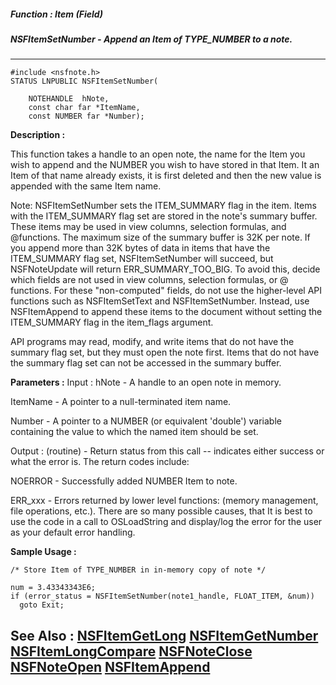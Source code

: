 ##### Function : Item (Field)
##### NSFItemSetNumber - Append an Item of TYPE_NUMBER to a note.
---
```
#include <nsfnote.h>
STATUS LNPUBLIC NSFItemSetNumber(

	NOTEHANDLE  hNote,
	const char far *ItemName,
	const NUMBER far *Number);
```
**Description :**

This function takes a handle to an open note, the name for the Item you wish to 
append and the NUMBER you wish to have stored in that Item.  It an Item of that 
name already exists, it is first deleted and then the new value is appended 
with the same Item name. 

Note: NSFItemSetNumber sets the ITEM_SUMMARY flag in the item.  Items with the 
ITEM_SUMMARY flag set are stored in the note's summary buffer.  These items may 
be used in view columns,  selection formulas, and @functions.  The maximum size 
of the summary buffer is 32K per note.  If you append more than 32K bytes of 
data in items that have the ITEM_SUMMARY flag set, NSFItemSetNumber will 
succeed, but NSFNoteUpdate will return ERR_SUMMARY_TOO_BIG. To avoid this, 
decide which fields are not used in view columns, selection formulas, or @ 
functions.  For these "non-computed" fields, do not use the higher-level API 
functions such as NSFItemSetText and NSFItemSetNumber. Instead, use 
NSFItemAppend to append these items to the document without setting the 
ITEM_SUMMARY flag in the item_flags argument.  

API programs may read, modify, and write items that do not have the summary 
flag set, but they must open the note first. Items that do not have the summary 
flag set can not be accessed in the summary buffer.

**Parameters :**
Input :
hNote  -  A handle to an open note in memory.

ItemName  -  A pointer to a null-terminated item name.

Number  -  A pointer to a NUMBER (or equivalent 'double') variable containing the value to which the named item should be set.

Output :
(routine)  -  Return status from this call -- indicates either success or what the error is. The return codes include:

NOERROR - Successfully added NUMBER Item to note.

ERR_xxx - Errors returned by lower level functions: (memory management, file operations, etc.).  There are so many possible causes, that It is best to use the code in a call to OSLoadString and display/log the error for the user as your default error handling.



**Sample Usage :**
```
/* Store Item of TYPE_NUMBER in in-memory copy of note */
 
num = 3.43343343E6;
if (error_status = NSFItemSetNumber(note1_handle, FLOAT_ITEM, &num))
  goto Exit;
```
**See Also :**
[NSFItemGetLong](/reference/Func/NSFItemGetLong)
[NSFItemGetNumber](/reference/Func/NSFItemGetNumber)
[NSFItemLongCompare](/reference/Func/NSFItemLongCompare)
[NSFNoteClose](/reference/Func/NSFNoteClose)
[NSFNoteOpen](/reference/Func/NSFNoteOpen)
[NSFItemAppend](/reference/Func/NSFItemAppend)
---
